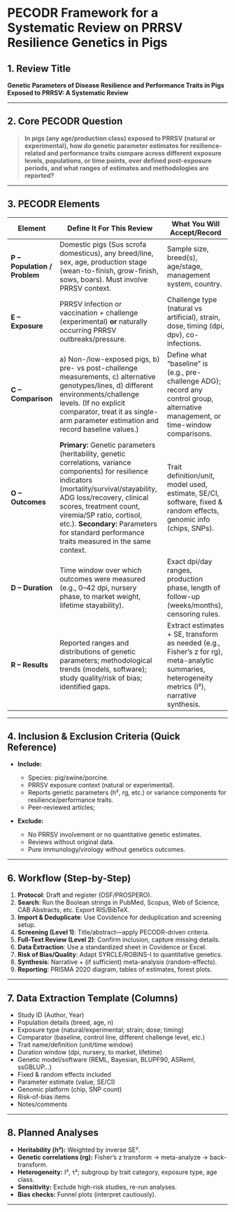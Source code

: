 # PECODR Framework for a Systematic Review on PRRSV Resilience Genetics in Pigs

## 1. Review Title 
**Genetic Parameters of Disease Resilience and Performance Traits in Pigs Exposed to PRRSV: A Systematic Review**

---

## 2. Core PECODR Question

> **In pigs (any age/production class) exposed to PRRSV (natural or experimental), how do genetic parameter estimates for resilience-related and performance traits compare across different exposure levels, populations, or time points, over defined post-exposure periods, and what ranges of estimates and methodologies are reported?**

---

## 3. PECODR Elements

| Element | Define It For This Review | What You Will Accept/Record |
|---|---|---|
| **P – Population / Problem** | Domestic pigs (Sus scrofa domesticus), any breed/line, sex, age, production stage (wean-to-finish, grow-finish, sows, boars). Must involve PRRSV context. | Sample size, breed(s), age/stage, management system, country. |
| **E – Exposure** | PRRSV infection or vaccination + challenge (experimental) **or** naturally occurring PRRSV outbreaks/pressure. | Challenge type (natural vs artificial), strain, dose, timing (dpi, dpv), co-infections. |
| **C – Comparison** | a) Non-/low-exposed pigs, b) pre- vs post-challenge measurements, c) alternative genotypes/lines, d) different environments/challenge levels. (If no explicit comparator, treat it as single-arm parameter estimation and record baseline values.) | Define what “baseline” is (e.g., pre-challenge ADG); record any control group, alternative management, or time-window comparisons. |
| **O – Outcomes** | **Primary:** Genetic parameters (heritability, genetic correlations, variance components) for resilience indicators (mortality/survival/stayability, ADG loss/recovery, clinical scores, treatment count, viremia/SP ratio, cortisol, etc.). **Secondary:** Parameters for standard performance traits measured in the same context. | Trait definition/unit, model used, estimate, SE/CI, software, fixed & random effects, genomic info (chips, SNPs). |
| **D – Duration** | Time window over which outcomes were measured (e.g., 0–42 dpi, nursery phase, to market weight, lifetime stayability). | Exact dpi/day ranges, production phase, length of follow-up (weeks/months), censoring rules. |
| **R – Results** | Reported ranges and distributions of genetic parameters; methodological trends (models, software); study quality/risk of bias; identified gaps. | Extract estimates + SE, transform as needed (e.g., Fisher’s z for rg), meta-analytic summaries, heterogeneity metrics (I²), narrative synthesis. |

---

## 4. Inclusion & Exclusion Criteria (Quick Reference)

- **Include:**  
  - Species: pig/swine/porcine.  
  - PRRSV exposure context (natural or experimental).  
  - Reports genetic parameters (h², rg, etc.) or variance components for resilience/performance traits.  
  - Peer-reviewed articles; 

- **Exclude:**  
  - No PRRSV involvement or no quantitative genetic estimates.  
  - Reviews without original data.  
  - Pure immunology/virology without genetics outcomes.

---

## 6. Workflow (Step-by-Step)

1. **Protocol**: Draft and register (OSF/PROSPERO).  
2. **Search**: Run the Boolean strings in PubMed, Scopus, Web of Science, CAB Abstracts, etc. Export RIS/BibTeX.  
3. **Import & Deduplicate**: Use Covidence for deduplication and screening setup.  
4. **Screening (Level 1)**: Title/abstract—apply PECODR-driven criteria.  
5. **Full-Text Review (Level 2)**: Confirm inclusion, capture missing details.  
6. **Data Extraction**: Use a standardized sheet in Covidence or Excel.  
7. **Risk of Bias/Quality**: Adapt SYRCLE/ROBINS-I to quantitative genetics.  
8. **Synthesis**: Narrative + (if sufficient) meta-analysis (random-effects).  
9. **Reporting**: PRISMA 2020 diagram, tables of estimates, forest plots.  
---

## 7. Data Extraction Template (Columns)

- Study ID (Author, Year)  
- Population details (breed, age, n)  
- Exposure type (natural/experimental; strain; dose; timing)  
- Comparator (baseline, control line, different challenge level, etc.)  
- Trait name/definition (unit/time window)  
- Duration window (dpi, nursery, to market, lifetime)  
- Genetic model/software (REML, Bayesian, BLUPF90, ASReml, ssGBLUP…)  
- Fixed & random effects included  
- Parameter estimate (value, SE/CI)  
- Genomic platform (chip, SNP count)  
- Risk-of-bias items  
- Notes/comments

---

## 8. Planned Analyses

- **Heritability (h²):** Weighted by inverse SE².  
- **Genetic correlations (rg):** Fisher’s z transform → meta-analyze → back-transform.  
- **Heterogeneity:** I², τ²; subgroup by trait category, exposure type, age class.  
- **Sensitivity:** Exclude high-risk studies, re-run analyses.  
- **Bias checks:** Funnel plots (interpret cautiously).

---





